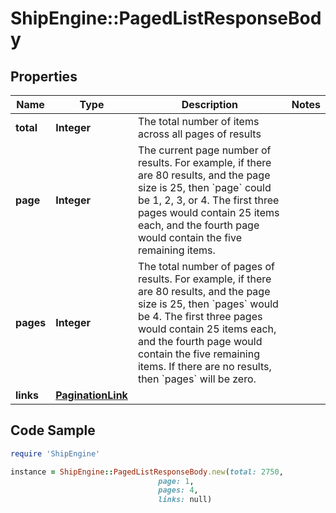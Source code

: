 # ShipEngine::PagedListResponseBody

## Properties

Name | Type | Description | Notes
------------ | ------------- | ------------- | -------------
**total** | **Integer** | The total number of items across all pages of results | 
**page** | **Integer** | The current page number of results.  For example, if there are 80 results, and the page size is 25, then &#x60;page&#x60; could be 1, 2, 3, or 4.  The first three pages would contain 25 items each, and the fourth page would contain the five remaining items. | 
**pages** | **Integer** | The total number of pages of results.  For example, if there are 80 results, and the page size is 25, then &#x60;pages&#x60; would be 4.  The first three pages would contain 25 items each, and the fourth page would contain the five remaining items.  If there are no results, then &#x60;pages&#x60; will be zero. | 
**links** | [**PaginationLink**](PaginationLink.md) |  | 

## Code Sample

```ruby
require 'ShipEngine'

instance = ShipEngine::PagedListResponseBody.new(total: 2750,
                                 page: 1,
                                 pages: 4,
                                 links: null)
```


